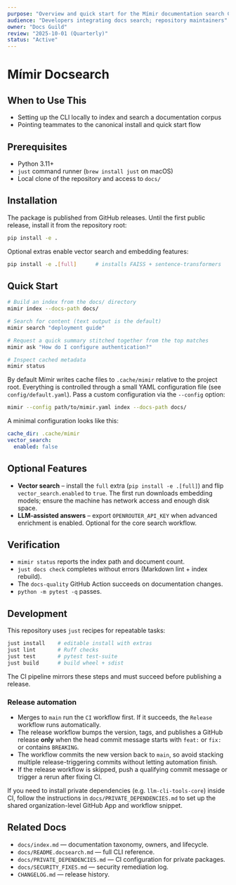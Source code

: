 ```yaml
---
purpose: "Overview and quick start for the Mímir documentation search CLI"
audience: "Developers integrating docs search; repository maintainers"
owner: "Docs Guild"
review: "2025-10-01 (Quarterly)"
status: "Active"
---
```


# Mímir Docsearch

## When to Use This

- Setting up the CLI locally to index and search a documentation corpus
- Pointing teammates to the canonical install and quick start flow

## Prerequisites

- Python 3.11+
- `just` command runner (`brew install just` on macOS)
- Local clone of the repository and access to `docs/`

## Installation

The package is published from GitHub releases. Until the first public
release, install it
from the repository root:

```bash
pip install -e .
```

Optional extras enable vector search and embedding features:

```bash
pip install -e .[full]      # installs FAISS + sentence-transformers
```

## Quick Start

```bash
# Build an index from the docs/ directory
mimir index --docs-path docs/

# Search for content (text output is the default)
mimir search "deployment guide"

# Request a quick summary stitched together from the top matches
mimir ask "How do I configure authentication?"

# Inspect cached metadata
mimir status
```

By default Mímir writes cache files to `.cache/mimir` relative to the project
root.
Everything is controlled through a small YAML configuration file (see
`config/default.yaml`). Pass a custom configuration via the `--config` option:

```bash
mimir --config path/to/mimir.yaml index --docs-path docs/
```

A minimal configuration looks like this:

```yaml
cache_dir: .cache/mimir
vector_search:
  enabled: false
```

## Optional Features

- **Vector search** – install the `full` extra (`pip install -e .[full]`)
  and flip `vector_search.enabled` to `true`. The first run downloads
  embedding models; ensure the machine has network access and enough disk
  space.
- **LLM-assisted answers** – export `OPENROUTER_API_KEY` when advanced
  enrichment is enabled. Optional for the core search workflow.

## Verification

- `mimir status` reports the index path and document count.
- `just docs check` completes without errors (Markdown lint + index rebuild).
- The `docs-quality` GitHub Action succeeds on documentation changes.
- `python -m pytest -q` passes.

## Development

This repository uses `just` recipes for repeatable tasks:

```bash
just install    # editable install with extras
just lint       # Ruff checks
just test       # pytest test-suite
just build      # build wheel + sdist
```

The CI pipeline mirrors these steps and must succeed before publishing a release.

### Release automation

- Merges to `main` run the `CI` workflow first. If it succeeds, the `Release`
  workflow runs automatically.
- The release workflow bumps the version, tags, and publishes a GitHub release
  **only** when the head commit message starts with `feat:` or `fix:` or contains
  `BREAKING`.
- The workflow commits the new version back to `main`, so avoid stacking
  multiple release-triggering commits without letting automation finish.
- If the release workflow is skipped, push a qualifying commit message or
  trigger a rerun after fixing CI.

If you need to install private dependencies (e.g. `llm-cli-tools-core`) inside
CI, follow
the instructions in `docs/PRIVATE_DEPENDENCIES.md` to set up the shared
organization-level GitHub App and workflow snippet.

## Related Docs

- `docs/index.md` — documentation taxonomy, owners, and lifecycle.
- `docs/README.docsearch.md` — full CLI reference.
- `docs/PRIVATE_DEPENDENCIES.md` — CI configuration for private packages.
- `docs/SECURITY_FIXES.md` — security remediation log.
- `CHANGELOG.md` — release history.
